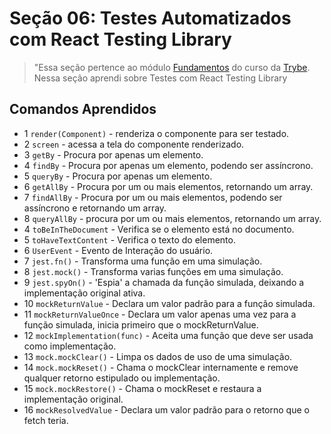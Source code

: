 # Seção 06: Testes Automatizados com React Testing Library

>"Essa seção pertence ao módulo [Fundamentos](https://github.com/Ruan-Portella/Trybe_Exercicios/tree/main/front-end) do curso da [Trybe](https://www.betrybe.com/). Nessa seção aprendi sobre Testes com React Testing Library

## Comandos Aprendidos

- 1 `render(Component)` - renderiza o componente para ser testado.
- 2 `screen` - acessa a tela do componente renderizado.
- 3 `getBy` - Procura por apenas um elemento.
- 4 `findBy` - Procura por apenas um elemento, podendo ser assíncrono.
- 5 `queryBy` - Procura por apenas um elemento.
- 6 `getAllBy` - Procura por um ou mais elementos, retornando um array.
- 7 `findAllBy` - Procura por um ou mais elementos, podendo ser assíncrono e retornando um array.
- 8 `queryAllBy` - procura por um ou mais elementos, retornando um array.
- 4 `toBeInTheDocument` - Verifica se o elemento está no documento.
- 5 `toHaveTextContent` - Verifica o texto do elemento.
- 6 `UserEvent` - Evento de Interação do usuário.
- 7 `jest.fn()` - Transforma uma função em uma simulação.
- 8 `jest.mock()` - Transforma varias funções em uma simulação.
- 9 `jest.spyOn()` - 'Espia' a chamada da função simulada, deixando a implementação original ativa.
- 10 `mockReturnValue` - Declara um valor padrão para a função simulada.
- 11 `mockReturnValueOnce` - Declara um valor apenas uma vez para a função simulada, inicia primeiro que o mockReturnValue.   
- 12 `mockImplementation(func)` - Aceita uma função que deve ser usada como implementação.
- 13 `mock.mockClear()` - Limpa os dados de uso de uma simulação.
- 14 `mock.mockReset()` - Chama o mockClear internamente e remove qualquer retorno estipulado ou implementação.
- 15 `mock.mockRestore()` - Chama o mockReset e restaura a implementação original.
- 16 `mockResolvedValue` - Declara um valor padrão para o retorno que o fetch teria.

